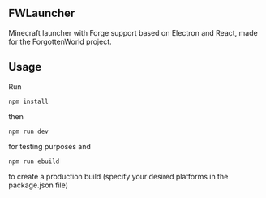 ## FWLauncher

Minecraft launcher with Forge support based on Electron and React, made for the ForgottenWorld project.


## Usage

Run 

    npm install 

then

    npm run dev

for testing purposes and

    npm run ebuild

to create a production build (specify your desired platforms in the package.json file)
